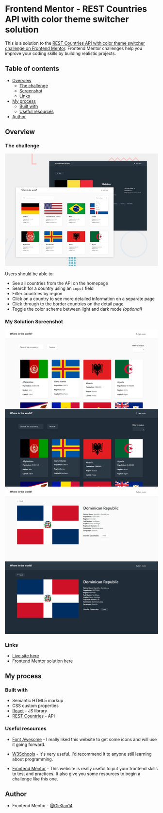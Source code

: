 # Frontend Mentor - REST Countries API with color theme switcher solution

This is a solution to the [REST Countries API with color theme switcher challenge on Frontend Mentor](https://www.frontendmentor.io/challenges/rest-countries-api-with-color-theme-switcher-5cacc469fec04111f7b848ca). Frontend Mentor challenges help you improve your coding skills by building realistic projects. 

## Table of contents

- [Overview](#overview)
  - [The challenge](#the-challenge)
  - [Screenshot](#screenshot)
  - [Links](#links)
- [My process](#my-process)
  - [Built with](#built-with)
  - [Useful resources](#useful-resources)
- [Author](#author)



## Overview

### The challenge

![Design preview for the REST Countries API with color theme switcher challenge](./design/desktop-preview.jpg)

Users should be able to:

- See all countries from the API on the homepage
- Search for a country using an `input` field
- Filter countries by region
- Click on a country to see more detailed information on a separate page
- Click through to the border countries on the detail page
- Toggle the color scheme between light and dark mode *(optional)*

### My Solution Screenshot

![Design preview for the REST Countries API with color theme switcher challenge](./design/mine/home1.png)
![Design preview for the REST Countries API with color theme switcher challenge](./design/mine/home2.png)  
![Design preview for the REST Countries API with color theme switcher challenge](./design/mine/details1.png)  
![Design preview for the REST Countries API with color theme switcher challenge](./design/mine/details2.png)    

### Links

- [Live site here](https://glexan14.github.io/Countries-page-react/#/)
- [Frontend Mentor solution here](https://www.frontendmentor.io/solutions/a-newbies-solution-react-awbMpyzMy)

## My process

### Built with

- Semantic HTML5 markup
- CSS custom properties
- [React](https://reactjs.org/) - JS library
- [REST Countries](https://restcountries.eu/) - API



### Useful resources

- [Font Awesome](https://fontawesome.com/) - I really liked this website to get some icons and will use it going forward.
- [W3Schools](https://www.w3schools.com/) - It's very useful. I'd recommend it to anyone still learning about programming.

- [Frontend Mentor](https://www.frontendmentor.io/challenges) - This website is really useful to put your frontend skills to test and practices. It also give you some resources to begin a challenge like this one.


## Author

- Frontend Mentor - [@GleXan14](https://www.frontendmentor.io/profile/GleXan14)
